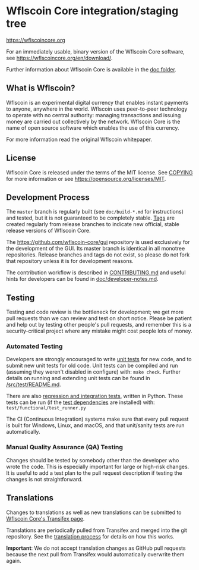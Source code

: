 Wflscoin Core integration/staging tree
=====================================

https://wflscoincore.org

For an immediately usable, binary version of the Wflscoin Core software, see
https://wflscoincore.org/en/download/.

Further information about Wflscoin Core is available in the [doc folder](/doc).

What is Wflscoin?
----------------

Wflscoin is an experimental digital currency that enables instant payments to
anyone, anywhere in the world. Wflscoin uses peer-to-peer technology to operate
with no central authority: managing transactions and issuing money are carried
out collectively by the network. Wflscoin Core is the name of open source
software which enables the use of this currency.

For more information read the original Wflscoin whitepaper.

License
-------

Wflscoin Core is released under the terms of the MIT license. See [COPYING](COPYING) for more
information or see https://opensource.org/licenses/MIT.

Development Process
-------------------

The `master` branch is regularly built (see `doc/build-*.md` for instructions) and tested, but it is not guaranteed to be
completely stable. [Tags](https://github.com/wflscoin/wflscoin/tags) are created
regularly from release branches to indicate new official, stable release versions of Wflscoin Core.

The https://github.com/wflscoin-core/gui repository is used exclusively for the
development of the GUI. Its master branch is identical in all monotree
repositories. Release branches and tags do not exist, so please do not fork
that repository unless it is for development reasons.

The contribution workflow is described in [CONTRIBUTING.md](CONTRIBUTING.md)
and useful hints for developers can be found in [doc/developer-notes.md](doc/developer-notes.md).

Testing
-------

Testing and code review is the bottleneck for development; we get more pull
requests than we can review and test on short notice. Please be patient and help out by testing
other people's pull requests, and remember this is a security-critical project where any mistake might cost people
lots of money.

### Automated Testing

Developers are strongly encouraged to write [unit tests](src/test/README.md) for new code, and to
submit new unit tests for old code. Unit tests can be compiled and run
(assuming they weren't disabled in configure) with: `make check`. Further details on running
and extending unit tests can be found in [/src/test/README.md](/src/test/README.md).

There are also [regression and integration tests](/test), written
in Python.
These tests can be run (if the [test dependencies](/test) are installed) with: `test/functional/test_runner.py`

The CI (Continuous Integration) systems make sure that every pull request is built for Windows, Linux, and macOS,
and that unit/sanity tests are run automatically.

### Manual Quality Assurance (QA) Testing

Changes should be tested by somebody other than the developer who wrote the
code. This is especially important for large or high-risk changes. It is useful
to add a test plan to the pull request description if testing the changes is
not straightforward.

Translations
------------

Changes to translations as well as new translations can be submitted to
[Wflscoin Core's Transifex page](https://www.transifex.com/wflscoin/wflscoin/).

Translations are periodically pulled from Transifex and merged into the git repository. See the
[translation process](doc/translation_process.md) for details on how this works.

**Important**: We do not accept translation changes as GitHub pull requests because the next
pull from Transifex would automatically overwrite them again.
